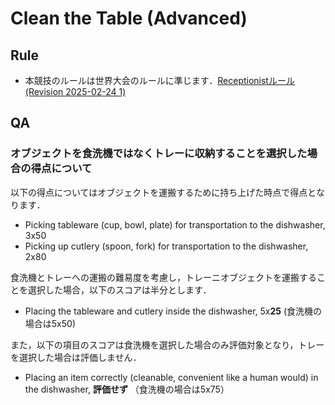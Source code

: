 # Clean the Table (Advanced)

## Rule
* 本競技のルールは世界大会のルールに準じます．[Receptionistルール(Revision 2025-02-24 1)](https://robocupathome.github.io/RuleBook/rulebook/master.pdf#page=51)

## QA

### オブジェクトを食洗機ではなくトレーに収納することを選択した場合の得点について
以下の得点についてはオブジェクトを運搬するために持ち上げた時点で得点となります．

- Picking tableware (cup, bowl, plate) for transportation to the dishwasher, 3x50
- Picking up cutlery (spoon, fork) for transportation to the dishwasher, 2x80

食洗機とトレーへの運搬の難易度を考慮し，トレーニオブジェクトを運搬することを選択した場合，以下のスコアは半分とします．
- Placing the tableware and cutlery inside the dishwasher, 5x**25** (食洗機の場合は5x50)

また，以下の項目のスコアは食洗機を選択した場合のみ評価対象となり，トレーを選択した場合は評価しません．
- Placing an item correctly (cleanable, convenient like a human would) in the dishwasher, **評価せず** （食洗機の場合は5x75）